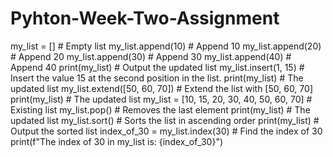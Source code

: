 # Pyhton-Week-Two-Assignment
my_list = [] # Empty list
my_list.append(10)  # Append 10
my_list.append(20)  # Append 20
my_list.append(30)  # Append 30
my_list.append(40)  # Append 40
print(my_list)  # Output the updated list
my_list.insert(1, 15)  # Insert the value 15 at the second position in the list.
print(my_list)  # The updated list
my_list.extend([50, 60, 70])  # Extend the list with [50, 60, 70]
print(my_list)  # The updated list
my_list = [10, 15, 20, 30, 40, 50, 60, 70] # Existing list
my_list.pop()  # Removes the last element
print(my_list)  # The updated list
my_list.sort()  # Sorts the list in ascending order
print(my_list)  # Output the sorted list
index_of_30 = my_list.index(30)  # Find the index of 30
print(f"The index of 30 in my_list is: {index_of_30}")

